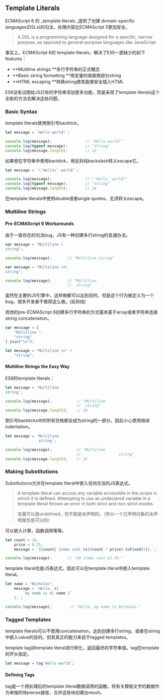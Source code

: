 ## Template Literals

ECMAScript 6 的 _template literals _提供了创建 domain-specific languages\(DSLs\)的句法，处理内容比ECMAScript 5更加安全。

> A DSL is a programming language designed for a specific, narrow purpose, as opposed to general-purpose languages like JavaScript.

事实上，ECMAScript 6的  template literals，解决了ES5一直缺少的如下features：

* **Multiline strings **多行字符串的正式概念
* **Basic string formatting **用变量的值替换部分string
* **HTML escaping **转换string使其能够安全插入HTML

ES6没有试图给JS已有的字符串添加更多功能，而是采用了template literals这个全新的方法去解决这些问题。

### Basic Syntax

template literals使用倒引号backtick。

```js
let message = `Hello world!`;

console.log(message);               // "Hello world!"
console.log(typeof message);        // "string"
console.log(message.length);        // 12
```

如果想在字符串中使用backtick，用反斜线backslash转义escape它。

```js
let message = `\`Hello\` world!`;

console.log(message);               // "`Hello` world!"
console.log(typeof message);        // "string"
console.log(message.length);        // 14
```

在template literals中使用double或者single quotes，无须转义escape。

### Multiline Strings

#### Pre-ECMAScript 6 Workarounds

由于一直存在的句法bug，JS有一种创建多行string的变通办法。

```js
var message = "Multiline \
string";

console.log(message);       // "Multiline string"
```

```js
var message = "Multiline \n\
string";

console.log(message);       // "Multiline
                            //  string"
```

虽然在主要的JS引擎中，这样做都可以达到目的，但是这个行为被定义为一个bug，很多开发者不推荐这么做。\(反斜线\)

其他的pre-ECMAScript 6创建多行字符串的方式基本基于array或者字符串连接string concatenation。

```js
var message = [
    "Multiline ",
    "string"
].join("\n");

let message = "Multiline \n" +
    "string";
```

#### Multiline Strings the Easy Way

ES6的template literals：

```js
let message = `Multiline
string`;

console.log(message);           // "Multiline
                                //  string"
console.log(message.length);    // 16
```

倒引号backticks中的所有空格都会成为string的一部分，因此小心使用缩进indentation。

```js
let message = `Multiline
               string`;

console.log(message);           // "Multiline
                                //                 string"
console.log(message.length);    // 31
```

### Making Substitutions

Substitutions允许在template literal中嵌入任何合法的JS表达式。

> A template literal can access any variable accessible in the scope in which it is defined. Attempting to use an undeclared variable in a template literal throws an error in both strict and non-strict modes.
>
> 变量可以是undefined，但不能是未声明的。（所以一个已声明对象的未声明属性是可以的）

可以嵌入计算，函数调用等等。

```js
let count = 10,
    price = 0.25,
    message = `${count} items cost $${(count * price).toFixed(2)}.`;

console.log(message);       // "10 items cost $2.50."
```

template literal也是JS表达式，因此可以在template literal中嵌入template literal。

```js
let name = "Nicholas",
    message = `Hello, ${
        `my name is ${ name }`
    }.`;

console.log(message);        // "Hello, my name is Nicholas."
```

### Tagged Templates

template literals可以不使用concatenation，达到创建多行string，或者在string中嵌入value的目的。但其真正的能力来自于tagged templates。

template tag对template literal进行转化，返回最终的字符串值。tag在template的开头指定。

```js
let message = tag`Hello world`;
```

#### Defining Tags

tag是一个用处理后的template literal数据调用的函数。将有关模板文字的数据作为单独的块pieces接收，合并这些块创建出result。

